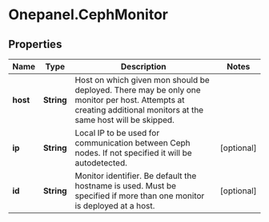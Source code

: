 # Onepanel.CephMonitor

## Properties
Name | Type | Description | Notes
------------ | ------------- | ------------- | -------------
**host** | **String** | Host on which given mon should be deployed. There may be only one monitor per host. Attempts at creating additional monitors at the same host will be skipped. | 
**ip** | **String** | Local IP to be used for communication between Ceph nodes. If not specified it will be autodetected. | [optional] 
**id** | **String** | Monitor identifier. Be default the hostname is used. Must be specified if more than one monitor is deployed at a host. | [optional] 


